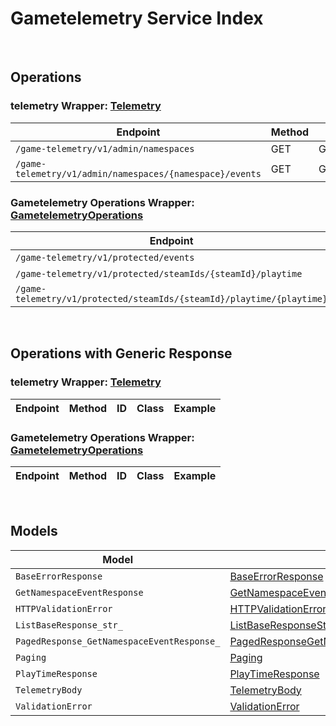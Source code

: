 # Gametelemetry Service Index

&nbsp;  

## Operations

### telemetry Wrapper:  [Telemetry](../../AccelByte.Sdk/Api/Gametelemetry/Wrapper/Telemetry.cs)
| Endpoint | Method | ID | Class | Example |
|---|---|---|---|---|
| `/game-telemetry/v1/admin/namespaces` | GET | GetNamespacesGameTelemetryV1AdminNamespacesGet | [GetNamespacesGameTelemetryV1AdminNamespacesGet](../../AccelByte.Sdk/Api/Gametelemetry/Operation/Telemetry/GetNamespacesGameTelemetryV1AdminNamespacesGet.cs) | [GetNamespacesGameTelemetryV1AdminNamespacesGet](../../samples/AccelByte.Sdk.Sample.Cli/ApiCommand/Gametelemetry/Telemetry/GetNamespacesGameTelemetryV1AdminNamespacesGet.cs) |
| `/game-telemetry/v1/admin/namespaces/{namespace}/events` | GET | GetEventsGameTelemetryV1AdminNamespacesNamespaceEventsGet | [GetEventsGameTelemetryV1AdminNamespacesNamespaceEventsGet](../../AccelByte.Sdk/Api/Gametelemetry/Operation/Telemetry/GetEventsGameTelemetryV1AdminNamespacesNamespaceEventsGet.cs) | [GetEventsGameTelemetryV1AdminNamespacesNamespaceEventsGet](../../samples/AccelByte.Sdk.Sample.Cli/ApiCommand/Gametelemetry/Telemetry/GetEventsGameTelemetryV1AdminNamespacesNamespaceEventsGet.cs) |

### Gametelemetry Operations Wrapper:  [GametelemetryOperations](../../AccelByte.Sdk/Api/Gametelemetry/Wrapper/GametelemetryOperations.cs)
| Endpoint | Method | ID | Class | Example |
|---|---|---|---|---|
| `/game-telemetry/v1/protected/events` | POST | ProtectedSaveEventsGameTelemetryV1ProtectedEventsPost | [ProtectedSaveEventsGameTelemetryV1ProtectedEventsPost](../../AccelByte.Sdk/Api/Gametelemetry/Operation/GametelemetryOperations/ProtectedSaveEventsGameTelemetryV1ProtectedEventsPost.cs) | [ProtectedSaveEventsGameTelemetryV1ProtectedEventsPost](../../samples/AccelByte.Sdk.Sample.Cli/ApiCommand/Gametelemetry/GametelemetryOperations/ProtectedSaveEventsGameTelemetryV1ProtectedEventsPost.cs) |
| `/game-telemetry/v1/protected/steamIds/{steamId}/playtime` | GET | ProtectedGetPlaytimeGameTelemetryV1ProtectedSteamIdsSteamIdPlaytimeGet | [ProtectedGetPlaytimeGameTelemetryV1ProtectedSteamIdsSteamIdPlaytimeGet](../../AccelByte.Sdk/Api/Gametelemetry/Operation/GametelemetryOperations/ProtectedGetPlaytimeGameTelemetryV1ProtectedSteamIdsSteamIdPlaytimeGet.cs) | [ProtectedGetPlaytimeGameTelemetryV1ProtectedSteamIdsSteamIdPlaytimeGet](../../samples/AccelByte.Sdk.Sample.Cli/ApiCommand/Gametelemetry/GametelemetryOperations/ProtectedGetPlaytimeGameTelemetryV1ProtectedSteamIdsSteamIdPlaytimeGet.cs) |
| `/game-telemetry/v1/protected/steamIds/{steamId}/playtime/{playtime}` | PUT | ProtectedUpdatePlaytimeGameTelemetryV1ProtectedSteamIdsSteamIdPlaytimePlaytimePut | [ProtectedUpdatePlaytimeGameTelemetryV1ProtectedSteamIdsSteamIdPlaytimePlaytimePut](../../AccelByte.Sdk/Api/Gametelemetry/Operation/GametelemetryOperations/ProtectedUpdatePlaytimeGameTelemetryV1ProtectedSteamIdsSteamIdPlaytimePlaytimePut.cs) | [ProtectedUpdatePlaytimeGameTelemetryV1ProtectedSteamIdsSteamIdPlaytimePlaytimePut](../../samples/AccelByte.Sdk.Sample.Cli/ApiCommand/Gametelemetry/GametelemetryOperations/ProtectedUpdatePlaytimeGameTelemetryV1ProtectedSteamIdsSteamIdPlaytimePlaytimePut.cs) |


&nbsp;  

## Operations with Generic Response

### telemetry Wrapper:  [Telemetry](../../AccelByte.Sdk/Api/Gametelemetry/Wrapper/Telemetry.cs)
| Endpoint | Method | ID | Class | Example |
|---|---|---|---|---|

### Gametelemetry Operations Wrapper:  [GametelemetryOperations](../../AccelByte.Sdk/Api/Gametelemetry/Wrapper/GametelemetryOperations.cs)
| Endpoint | Method | ID | Class | Example |
|---|---|---|---|---|


&nbsp;  

## Models

| Model | Class |
|---|---|
| `BaseErrorResponse` | [BaseErrorResponse](../../AccelByte.Sdk/Api/Gametelemetry/Model/BaseErrorResponse.cs) |
| `GetNamespaceEventResponse` | [GetNamespaceEventResponse](../../AccelByte.Sdk/Api/Gametelemetry/Model/GetNamespaceEventResponse.cs) |
| `HTTPValidationError` | [HTTPValidationError](../../AccelByte.Sdk/Api/Gametelemetry/Model/HTTPValidationError.cs) |
| `ListBaseResponse_str_` | [ListBaseResponseStr](../../AccelByte.Sdk/Api/Gametelemetry/Model/ListBaseResponseStr.cs) |
| `PagedResponse_GetNamespaceEventResponse_` | [PagedResponseGetNamespaceEventResponse](../../AccelByte.Sdk/Api/Gametelemetry/Model/PagedResponseGetNamespaceEventResponse.cs) |
| `Paging` | [Paging](../../AccelByte.Sdk/Api/Gametelemetry/Model/Paging.cs) |
| `PlayTimeResponse` | [PlayTimeResponse](../../AccelByte.Sdk/Api/Gametelemetry/Model/PlayTimeResponse.cs) |
| `TelemetryBody` | [TelemetryBody](../../AccelByte.Sdk/Api/Gametelemetry/Model/TelemetryBody.cs) |
| `ValidationError` | [ValidationError](../../AccelByte.Sdk/Api/Gametelemetry/Model/ValidationError.cs) |

